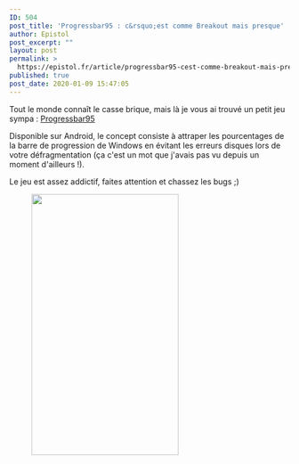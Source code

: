 ```yaml
---
ID: 504
post_title: 'Progressbar95 : c&rsquo;est comme Breakout mais presque'
author: Epistol
post_excerpt: ""
layout: post
permalink: >
  https://epistol.fr/article/progressbar95-cest-comme-breakout-mais-presque/
published: true
post_date: 2020-01-09 15:47:05
---
```

<!-- wp:paragraph -->
<p>Tout le monde connaît le casse brique, mais là je vous ai trouvé un petit jeu sympa : <a href="https://play.google.com/store/apps/details?id=com.spookyhousestudios.progressbar95&amp;hl=fr">Progressbar95</a> </p>
<!-- /wp:paragraph -->

<!-- wp:paragraph -->
<p>Disponible sur Android, le concept consiste à attraper les pourcentages de la barre de progression de Windows en évitant les erreurs disques lors de votre défragmentation (ça c'est un mot que j'avais pas vu depuis un moment d'ailleurs !).</p>
<!-- /wp:paragraph -->

<!-- wp:paragraph -->
<p>Le jeu est assez addictif, faites attention et chassez les bugs ;)</p>
<!-- /wp:paragraph -->

<!-- wp:image {"align":"center","id":506,"width":264,"height":469,"sizeSlug":"large","linkDestination":"custom"} -->
<div class="wp-block-image"><figure class="aligncenter size-large is-resized"><a href="https://play.google.com/store/apps/details?id=com.spookyhousestudios.progressbar95&amp;hl=fr"><img src="https://epistol.fr/wp-content/uploads/2020/01/ezgif-7-01656694493d-1.jpg" alt="" class="wp-image-506" width="264" height="469"/></a></figure></div>
<!-- /wp:image -->